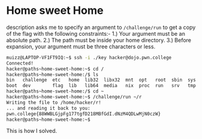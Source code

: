 # Home sweet Home
description asks me to specify an argument to `/challenge/run` to get a copy of the flag with the following constraints:-
1.) Your argument must be an absolute path.
2.) The path must be inside your home directory.
3.) Before expansion, your argument must be three characters or less.

```bash
muizz@LAPTOP-VF1FT9IQ:~$ ssh -i ./key hacker@dojo.pwn.college
Connected!
hacker@paths~home-sweet-home:~$ cd /
hacker@paths~home-sweet-home:/$ ls
bin   challenge  etc   home  lib32  libx32  mnt  opt   root  sbin  sys  usr
boot  dev        flag  lib   lib64  media   nix  proc  run   srv   tmp  var
hacker@paths~home-sweet-home:/$ cd ~
hacker@paths~home-sweet-home:~$ /challenge/run ~/r
Writing the file to /home/hacker/r!
... and reading it back to you:
pwn.college{88WWBLGjpFg177tgfD218MBfGdI.dNzM4QDLwMjN0czW}
hacker@paths~home-sweet-home:~$
```
This is how I solved. 
